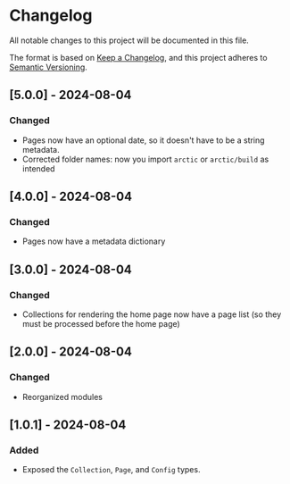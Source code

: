 # Changelog

All notable changes to this project will be documented in this file.

The format is based on [Keep a Changelog](https://keepachangelog.com/en/1.1.0/),
and this project adheres to [Semantic Versioning](https://semver.org/spec/v2.0.0.html).

## [5.0.0] - 2024-08-04

### Changed

 - Pages now have an optional date, so it doesn't have to be a string metadata.
 - Corrected folder names: now you import `arctic` or `arctic/build` as intended

## [4.0.0] - 2024-08-04

### Changed

 - Pages now have a metadata dictionary

## [3.0.0] - 2024-08-04

### Changed

 - Collections for rendering the home page now have a page list (so they must be processed before the home page)

## [2.0.0] - 2024-08-04

### Changed

 - Reorganized modules

## [1.0.1] - 2024-08-04

### Added

 - Exposed the `Collection`, `Page`, and `Config` types.
